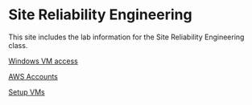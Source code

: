 # Site Reliability Engineering

This site includes the lab information for the Site Reliability Engineering class.

[Windows VM access](VM_access.md)  

[AWS Accounts](https://docs.google.com/spreadsheets/d/1gTV6btPeIyyXylRkDn2_LNbWkf9BGU6wsi5eIb-ynLY/edit?usp=sharing)

[Setup VMs](labs/setup.md)
